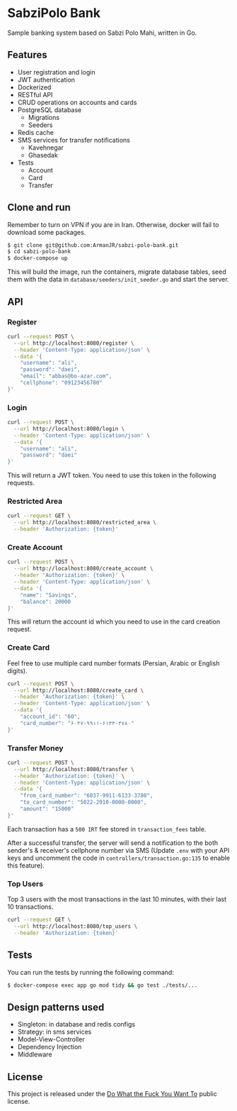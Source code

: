 # SabziPolo Bank
Sample banking system based on Sabzi Polo Mahi, written in Go.

## Features
- User registration and login
- JWT authentication
- Dockerized
- RESTful API
- CRUD operations on accounts and cards
- PostgreSQL database
    - Migrations
    - Seeders
- Redis cache
- SMS services for transfer notifications
  - Kavehnegar
  - Ghasedak
- Tests
    - Account
    - Card
    - Transfer

## Clone and run
Remember to turn on VPN if you are in Iran. Otherwise, docker will fail to download some packages.

```bash
$ git clone git@github.com:ArmanJR/sabzi-polo-bank.git
$ cd sabzi-polo-bank
$ docker-compose up
```
This will build the image, run the containers, migrate database tables, seed them with the data in `database/seeders/init_seeder.go` and start the server.
## API
### Register
```bash
curl --request POST \
  --url http://localhost:8080/register \
  --header 'Content-Type: application/json' \
  --data '{
	"username": "ali",
	"password": "daei",
	"email": "abbas@bo-azar.com",
	"cellphone": "09123456780"
}'
```

### Login
```bash
curl --request POST \
  --url http://localhost:8080/login \
  --header 'Content-Type: application/json' \
  --data '{
	"username": "ali",
	"password": "daei"
}'
```
This will return a JWT token. You need to use this token in the following requests.

### Restricted Area
```bash
curl --request GET \
  --url http://localhost:8080/restricted_area \
  --header 'Authorization: {token}'
```

### Create Account
```bash
curl --request POST \
  --url http://localhost:8080/create_account \
  --header 'Authorization: {token}' \
  --header 'Content-Type: application/json' \
  --data '{
	"name": "Savings",
	"balance": 20000
}'
```
This will return the account id which you need to use in the card creation request.

### Create Card
Feel free to use multiple card number formats (Persian, Arabic or English digits).
```bash
curl --request POST \
  --url http://localhost:8080/create_card \
  --header 'Authorization: {token}' \
  --header 'Content-Type: application/json' \
  --data '{
	"account_id": "60",
	"card_number": "۶۰۳۷-۹۹۱۱-۶۱۳۳-۳۷۸۰"
}'
```

### Transfer Money
```bash
curl --request POST \
  --url http://localhost:8080/transfer \
  --header 'Authorization: {token}' \
  --header 'Content-Type: application/json' \
  --data '{
	"from_card_number": "6037-9911-6133-3780",
	"to_card_number": "5022-2910-0000-0000",
	"amount": "15000"
}'
```
Each transaction has a `500 IRT` fee stored in `transaction_fees` table.

After a successful transfer, the server will send a notification to the both sender's & receiver's cellphone number via SMS (Update `.env` with your API keys and uncomment the code in `controllers/transaction.go:135` to enable this feature).

### Top Users
Top 3 users with the most transactions in the last 10 minutes, with their last 10 transactions.
```bash
curl --request GET \
  --url http://localhost:8080/top_users \
  --header 'Authorization: {token}'
```

## Tests
You can run the tests by running the following command:
```bash
$ docker-compose exec app go mod tidy && go test ./tests/...
```

## Design patterns used
- Singleton: in database and redis configs
- Strategy: in sms services
- Model-View-Controller
- Dependency Injection
- Middleware

## License
This project is released under the [Do What the Fuck You Want To](https://en.wikipedia.org/wiki/WTFPL) public license.